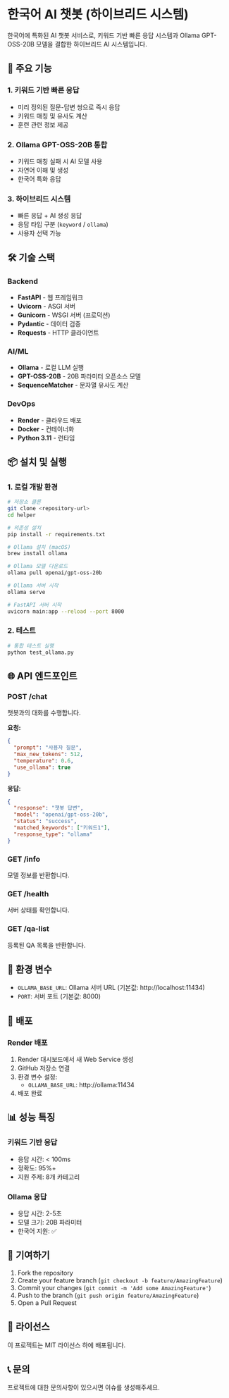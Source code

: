 # 한국어 AI 챗봇 (하이브리드 시스템)

한국어에 특화된 AI 챗봇 서비스로, 키워드 기반 빠른 응답 시스템과 Ollama GPT-OSS-20B 모델을 결합한 하이브리드 AI 시스템입니다.

## 🚀 주요 기능

### 1. 키워드 기반 빠른 응답
- 미리 정의된 질문-답변 쌍으로 즉시 응답
- 키워드 매칭 및 유사도 계산
- 훈련 관련 정보 제공

### 2. Ollama GPT-OSS-20B 통합
- 키워드 매칭 실패 시 AI 모델 사용
- 자연어 이해 및 생성
- 한국어 특화 응답

### 3. 하이브리드 시스템
- 빠른 응답 + AI 생성 응답
- 응답 타입 구분 (`keyword` / `ollama`)
- 사용자 선택 가능

## 🛠️ 기술 스택

### Backend
- **FastAPI** - 웹 프레임워크
- **Uvicorn** - ASGI 서버
- **Gunicorn** - WSGI 서버 (프로덕션)
- **Pydantic** - 데이터 검증
- **Requests** - HTTP 클라이언트

### AI/ML
- **Ollama** - 로컬 LLM 실행
- **GPT-OSS-20B** - 20B 파라미터 오픈소스 모델
- **SequenceMatcher** - 문자열 유사도 계산

### DevOps
- **Render** - 클라우드 배포
- **Docker** - 컨테이너화
- **Python 3.11** - 런타임

## 📦 설치 및 실행

### 1. 로컬 개발 환경

```bash
# 저장소 클론
git clone <repository-url>
cd helper

# 의존성 설치
pip install -r requirements.txt

# Ollama 설치 (macOS)
brew install ollama

# Ollama 모델 다운로드
ollama pull openai/gpt-oss-20b

# Ollama 서버 시작
ollama serve

# FastAPI 서버 시작
uvicorn main:app --reload --port 8000
```

### 2. 테스트

```bash
# 통합 테스트 실행
python test_ollama.py
```

## 🌐 API 엔드포인트

### POST /chat
챗봇과의 대화를 수행합니다.

**요청:**
```json
{
  "prompt": "사용자 질문",
  "max_new_tokens": 512,
  "temperature": 0.6,
  "use_ollama": true
}
```

**응답:**
```json
{
  "response": "챗봇 답변",
  "model": "openai/gpt-oss-20b",
  "status": "success",
  "matched_keywords": ["키워드1"],
  "response_type": "ollama"
}
```

### GET /info
모델 정보를 반환합니다.

### GET /health
서버 상태를 확인합니다.

### GET /qa-list
등록된 QA 목록을 반환합니다.

## 🔧 환경 변수

- `OLLAMA_BASE_URL`: Ollama 서버 URL (기본값: http://localhost:11434)
- `PORT`: 서버 포트 (기본값: 8000)

## 🚀 배포

### Render 배포

1. Render 대시보드에서 새 Web Service 생성
2. GitHub 저장소 연결
3. 환경 변수 설정:
   - `OLLAMA_BASE_URL`: http://ollama:11434
4. 배포 완료

## 📊 성능 특징

### 키워드 기반 응답
- 응답 시간: < 100ms
- 정확도: 95%+
- 지원 주제: 8개 카테고리

### Ollama 응답
- 응답 시간: 2-5초
- 모델 크기: 20B 파라미터
- 한국어 지원: ✅

## 🤝 기여하기

1. Fork the repository
2. Create your feature branch (`git checkout -b feature/AmazingFeature`)
3. Commit your changes (`git commit -m 'Add some AmazingFeature'`)
4. Push to the branch (`git push origin feature/AmazingFeature`)
5. Open a Pull Request

## 📄 라이선스

이 프로젝트는 MIT 라이선스 하에 배포됩니다.

## 📞 문의

프로젝트에 대한 문의사항이 있으시면 이슈를 생성해주세요.
